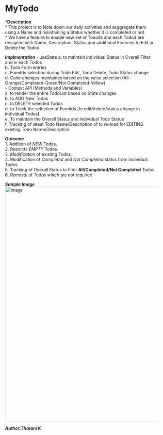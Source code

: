 # MyTodo

***Description**   
    * This project is to Note down our daily activities and seggregate them using a Name and maintaining a Status whether it is completed or not.   
    * We have a feature to enable new set of Todods and each Todod are designed with Name, Description, Status and additional Features to Edit or Delete the Todos

***Implmentation***
    - useState 
        a. to maintain individual Status in Overall Filter and in each Todos   
        b. Todo Form entries   
        c. FormIds selection during Todo Edit, Todo Delete, Todo Status change    
        d. Color changes maintaines based on the value selection (All-Orange/Completed-Green/Not Completed-Yellow)   
    - Context API (Methods and Variables)   
        a. to render the entire TodoList based on State changes   
        b. to ADD New Todos   
        c. to DELETE selected Todos   
        d. to Track the selection of FormIds [to edit/delete/status change in individual Todos]   
        e. To maintain the Overall Status and individual Todo Status   
        f. Tracking of latest Todo Name/Description of to re-load for EDITING existing Todo Name/Description   

***Outcome***   
    1. Addition of *NEW* Todos.   
    2. Restricts *EMPTY* Todos.   
    3. *Modification* of existing Todos.   
    4. Modification of *Completed* and *Not Completed* status from individual Todos.   
    5. Tracking of Overall Status to filter **All/Completed/Not Completed** Todos.   
    6. *Removal* of Todos which are not required   

***Sample Image***   
<img width="773" alt="image" src="https://github.com/Tharani-Kasiselvam/react-todo/assets/162134346/7bdadfd5-601d-44c8-b8df-a6d1044f6763">


***Author:Tharani K***
